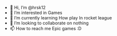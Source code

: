 - 👋 Hi, I’m @hrsk12
- 👀 I’m interested in Games
- 🌱 I’m currently learning How play In rocket league
- 💞️ I’m looking to collaborate on nothing
- 📫 How to reach me Epic games :D

<!---
hrsk12/hrsk12 is a ✨ special ✨ repository because its `README.md` (this file) appears on your GitHub profile.
You can click the Preview link to take a look at your changes.
--->
